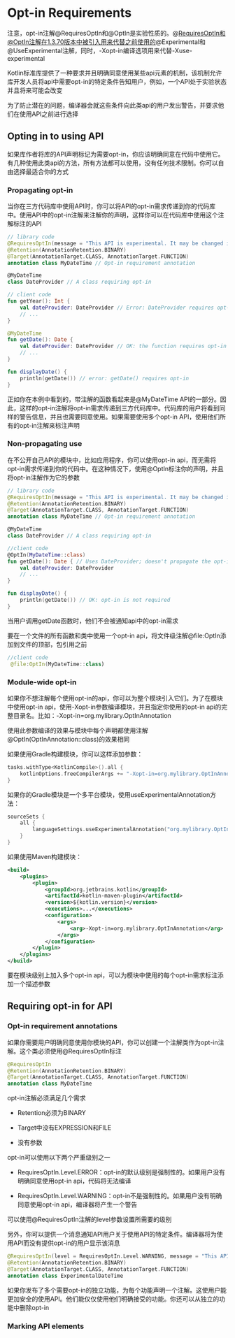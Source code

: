 # Opt-in Requirements
注意，opt-in注解@RequiresOptIn和@OptIn是实验性质的。@RequiresOptIn和@OptIn注解在1.3.70版本中被引入用来代替之前使用的@Experimental和@UseExperimental注解，同时，-Xopt-in编译选项用来代替-Xuse-experimental

Kotlin标准库提供了一种要求并且明确同意使用某些api元素的机制，该机制允许库开发人员将api中需要opt-in的特定条件告知用户，例如，一个API处于实验状态并且将来可能会改变

为了防止潜在的问题，编译器会就这些条件向此类api的用户发出警告，并要求他们在使用API之前进行选择

## Opting in to using API
如果库作者将库的API声明标记为需要opt-in，你应该明确同意在代码中使用它。有几种使用此类api的方法，所有方法都可以使用，没有任何技术限制。你可以自由选择最适合你的方式

### Propagating opt-in
当你在三方代码库中使用API时，你可以将API的opt-in需求传递到你的代码库中。使用API中的opt-in注解来注解你的声明，这样你可以在代码库中使用这个注解标注的API

```kotlin
// library code
@RequiresOptIn(message = "This API is experimental. It may be changed in the future without notice.")
@Retention(AnnotationRetention.BINARY)
@Target(AnnotationTarget.CLASS, AnnotationTarget.FUNCTION)
annotation class MyDateTime // Opt-in requirement annotation

@MyDateTime                            
class DateProvider // A class requiring opt-in

// client code
fun getYear(): Int {  
    val dateProvider: DateProvider // Error: DateProvider requires opt-in
    // ...
}

@MyDateTime
fun getDate(): Date {  
    val dateProvider: DateProvider // OK: the function requires opt-in as well
    // ...
}

fun displayDate() {
    println(getDate()) // error: getDate() requires opt-in
}
```

正如你在本例中看到的，带注解的函数看起来是@MyDateTime API的一部分。因此，这样的opt-in注解将opt-in需求传递到三方代码库中。代码库的用户将看到同样的警告信息，并且也需要同意使用。如果需要使用多个opt-in API，使用他们所有的opt-in注解来标注声明

### Non-propagating use
在不公开自己API的模块中，比如应用程序，你可以使用opt-in api，而无需将opt-in需求传递到你的代码中。在这种情况下，使用@OptIn标注你的声明，并且将opt-in注解作为它的参数

```kotlin
// library code
@RequiresOptIn(message = "This API is experimental. It may be changed in the future without notice.")
@Retention(AnnotationRetention.BINARY)
@Target(AnnotationTarget.CLASS, AnnotationTarget.FUNCTION)
annotation class MyDateTime // Opt-in requirement annotation

@MyDateTime                            
class DateProvider // A class requiring opt-in

//client code
@OptIn(MyDateTime::class)
fun getDate(): Date { // Uses DateProvider; doesn't propagate the opt-in requirement
    val dateProvider: DateProvider
    // ...
}

fun displayDate() {
    println(getDate()) // OK: opt-in is not required
}
```

当用户调用getDate函数时，他们不会被通知api中的opt-in需求

要在一个文件的所有函数和类中使用一个opt-in api，将文件级注解@file:OptIn添加到文件的顶部，包引用之前

```kotlin
//client code
 @file:OptIn(MyDateTime::class)
```

### Module-wide opt-in
如果你不想注解每个使用opt-in的api，你可以为整个模块引入它们。为了在模块中使用opt-in api，使用-Xopt-in参数编译模块，并且指定你使用的opt-in api的完整目录名。比如：-Xopt-in=org.mylibrary.OptInAnnotation

使用此参数编译的效果与模块中每个声明都使用注解@OptIn(OptInAnnotation::class)的效果相同

如果使用Gradle构建模块，你可以这样添加参数：

```kotlin
tasks.withType<KotlinCompile>().all {
    kotlinOptions.freeCompilerArgs += "-Xopt-in=org.mylibrary.OptInAnnotation"
}
```

如果你的Gradle模块是一个多平台模块，使用useExperimentalAnnotation方法：

```kotlin
sourceSets {
    all {
        languageSettings.useExperimentalAnnotation("org.mylibrary.OptInAnnotation")
    }
}
```

如果使用Maven构建模块：

```xml
<build>
    <plugins>
        <plugin>
            <groupId>org.jetbrains.kotlin</groupId>
            <artifactId>kotlin-maven-plugin</artifactId>
            <version>${kotlin.version}</version>
            <executions>...</executions>
            <configuration>
                <args>
                    <arg>-Xopt-in=org.mylibrary.OptInAnnotation</arg>                    
                </args>
            </configuration>
        </plugin>
    </plugins>
</build>
```

要在模块级别上加入多个opt-in api，可以为模块中使用的每个opt-in需求标注添加一个描述参数

## Requiring opt-in for API
### Opt-in requirement annotations
如果你需要用户明确同意使用你模块的API，你可以创建一个注解类作为opt-in注解。这个类必须使用@RequiresOptIn标注

```kotlin
@RequiresOptIn
@Retention(AnnotationRetention.BINARY)
@Target(AnnotationTarget.CLASS, AnnotationTarget.FUNCTION)
annotation class MyDateTime
```

opt-in注解必须满足几个需求

* Retention必须为BINARY

* Target中没有EXPRESSION和FILE

* 没有参数

opt-in可以使用以下两个严重级别之一

* RequiresOptIn.Level.ERROR：opt-in的默认级别是强制性的。如果用户没有明确同意使用opt-in api，代码将无法编译

* RequiresOptIn.Level.WARNING：opt-in不是强制性的。如果用户没有明确同意使用opt-in api，编译器将产生一个警告

可以使用@RequiresOptIn注解的level参数设置所需要的级别

另外，你可以提供一个消息通知API用户关于使用API的特定条件。编译器将为使用API而没有提供opt-in的用户显示该消息

```kotlin
@RequiresOptIn(level = RequiresOptIn.Level.WARNING, message = "This API is experimental. It can be incompatibly changed in the future.")
@Retention(AnnotationRetention.BINARY)
@Target(AnnotationTarget.CLASS, AnnotationTarget.FUNCTION)
annotation class ExperimentalDateTime
```

如果你发布了多个需要opt-in的独立功能，为每个功能声明一个注解。这使用户能更加安全的使用API。他们能仅仅使用他们明确接受的功能。你还可以从独立的功能中删除opt-in

### Marking API elements


